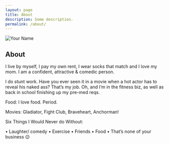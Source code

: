 ```yaml
---
layout: page
title: About
description: Some description.
permalink: /about/
---
```


<img itemprop="image" class="img-rounded" src="http://res.cloudinary.com/dm7h7e8xj/image/upload/c_fill,h_200,w_200/v1504971955/neo_ruqszk.jpg" alt="Your Name">

## About

I live by myself, I pay my own rent, I wear socks that match and I love my mom. I am a confident, attractive & comedic person.

I do stunt work. Have you ever seen it in a movie when a hot actor has to reveal his naked ass? That’s my job. Oh, and I’m in the fitness biz, as well as back in school finishing up my pre-med reqs.

Food: I love food. Period.

Movies: Gladiator, Fight Club, Braveheart, Anchorman!

Six Things I Would Never do Without:

• Laughter/ comedy
• Exercise
• Friends
• Food
• That’s none of your business 😉
